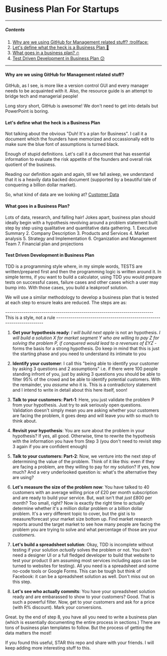 # Business Plan For Startups
----


##### Contents
1. [Why are we using GitHub for Management related stuff? :trollface:](#why-are-we-using-github-for-management-related-stuff)
2. [Let's define what the heck is a Business Plan :shit:](#let's-define-what-the-heck-is-a-business-plan)
3. [What goes in a business plan? :fire:](#what-goes-in-a-business-plan)
4. [Test Driven Development in Business Plan :confused:](#test-driven-development-in-business-plan)

---
#### Why are we using GitHub for Management related stuff?

GitHub, as I see, is more like a version control GUI and every manager needs to be acquainted with it. Also, the resource guide is an attempt to bridge tech and managerial people!

Long story short, GitHub is awesome! We don't need to get into details but PowerPoint is boring.

#### Let's define what the heck is a Business Plan

Not talking about the obvious "Duh! It's a plan for Business".  I call it a document which the founders have memorized and occassionally edit to make sure the blue font of assumptions is turned black. 

Enough of stupid definitions. Let's call it a document that has essential information to evaluate the risk appetite of the founders and overall risk quotient of the business. 

Reading our definition again and again, till we fall asleep, we understand that it is a heavily data backed document (supported by a beautiful tale of conquering a billion dollar market). 

So, what kind of data are we looking at? 
[Customer Data](https://imgur.com/a/GJvbXJs.jpg)

#### What goes in a Business Plan?

Lots of data, research, and falling hair! Jokes apart, business plan should ideally begin with a hypothesis revolving around  a problem statement built step by step using qualitative and quantitative data gathering.
    1. Executive Summary
    2. Company Description
    3. Products and Services
    4. Market analysis
    5. Strategy and Implementation
    6. Organization and Management Team
    7. Financial plan and projections

#### Test Driven Development in Business Plan

TDD is a programming style where, in my simple words, TESTS are written/prepared first and then the programming logic is written around it. In simple terms, if you want to build a calculator, using TDD you would prepare tests on successful cases, failure cases and other cases which a user may bump into. With those cases, you build a leakproof solution. 

We will use a similar methodology to develop a business plan that is tested at each step to ensure leaks are reduced. The steps are as:

-------------------------------------------------------------------------- This is a style, not a rule -----------------------------------------------------------------------

1. **Get your hypothesis ready**: *I will build next apple* is not an hypothesis. *I will build a solution X for market segment Y who are willing to pay Z for solving the problem P, if conquered would lead to a revenues of £YZ* - forms the basis for a strong hypothesis. Do keep in mind that this is just the starting phase and you need to understand its intimate to you

2. **Identify your customer**: I call this "being able to identify your customer by asking 3 questions and 2 assumptions" i.e. if there were 100 people standing infront of you, just by asking 3 questions you should be able to filter 95% of the crowd and be able to identify potential customers. With the remainder, you *assume* who it is. This is a contradictory statement and I intend to write in detail about this here itself, soon!

3. **Talk to your customers: Part-1**: Here, you just validate the problem P from your hypothesis. Just try to ask seriously open questions. Validation doesn't simply mean you are asking whether your customers are facing the problem, it goes deep and will leave you with so much to think about.

4. **Revisit your hypothesis**: You are sure about the problem in your hypothesis? If yes, all good. Otherwise, time to rewrite the hypothesis with the information you have from Step 3 (you don't need to revisit step 3 again if you are confident enough)

5. **Talk to your customers: Part-2**: Now, we venture into the next step of determining the value of the problem. Think of it like this: even if they are facing a problem, are they willing to pay for my solution? If yes, how much? And a very underlooked question is: what's the alternative they are using?

6. **Let's measure the size of the problem now**: You have talked to 40 customers with an average willing price of £20 per month subscription and are ready to build your service. But, wait isn't that *just* £800 per month? Too small, right? Now is exactly the right time to actually determine whether it's a million dollar problem or a billion dollar problem. It's a very different topic to cover, but the gist is to measure/forecast your market size bottom up. Find market research reports around the target market to see how many people are facing the problem you are trying to solve and what percentage of those are your *customers*.

7. **Let's build a spreadsheet solution**: Okay, TDD is incomplete without testing if your solution *actually* solves the problem or not. You don't need a designer UI or a full fledged developer to build that website to test your product (I am assuming most services including apps can be turned to websites for testing). All you need is a spreadsheet and some no-code tools or Google Forms. This can be tough but think of Facebook: it can be a spreadsheet solution as well. Don't miss out on this step.

8. **Let's see who actually commits**: You have your spreadsheet solution ready and are embarassed to show to your customers? Good. That is such a powerful filter. Now, get to your customers and ask for a price (with R% discount). Mark your conversions. 


Great. by the end of step 8, you have all you need to write a business plan (which is essentially documenting the entire process in sections.) There are tons of business plan templates to follow. But the process of getting the data matters the most!


If you found this useful, STAR this repo and share with your friends. I will keep adding more interesting stuff to this. 

